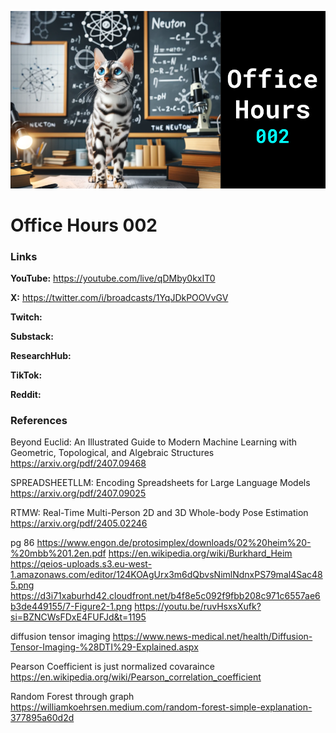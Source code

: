 ![thumbnail](thumbnail.png)

# Office Hours 002

### Links

**YouTube:** https://youtube.com/live/qDMby0kxIT0

**X:** https://twitter.com/i/broadcasts/1YqJDkPOOVvGV

**Twitch:**

**Substack:**

**ResearchHub:**

**TikTok:**

**Reddit:**

### References

Beyond Euclid: An Illustrated Guide to Modern Machine Learning with Geometric, Topological, and Algebraic Structures
https://arxiv.org/pdf/2407.09468

SPREADSHEETLLM: Encoding Spreadsheets for Large Language Models
https://arxiv.org/pdf/2407.09025

RTMW: Real-Time Multi-Person 2D and 3D Whole-body Pose Estimation
https://arxiv.org/pdf/2405.02246

pg 86
https://www.engon.de/protosimplex/downloads/02%20heim%20-%20mbb%201.2en.pdf
https://en.wikipedia.org/wiki/Burkhard_Heim
https://qeios-uploads.s3.eu-west-1.amazonaws.com/editor/124KOAgUrx3m6dQbvsNimlNdnxPS79mal4Sac485.png
https://d3i71xaburhd42.cloudfront.net/b4f8e5c092f9fbb208c971c6557ae6b3de449155/7-Figure2-1.png
https://youtu.be/ruvHsxsXufk?si=BZNCWsFDxE4FUFJd&t=1195

diffusion tensor imaging
https://www.news-medical.net/health/Diffusion-Tensor-Imaging-%28DTI%29-Explained.aspx

Pearson Coefficient is just normalized covaraince
https://en.wikipedia.org/wiki/Pearson_correlation_coefficient

Random Forest through graph
https://williamkoehrsen.medium.com/random-forest-simple-explanation-377895a60d2d
